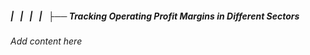 ##### |   |   |   |   ├── Tracking Operating Profit Margins in Different Sectors

*Add content here*